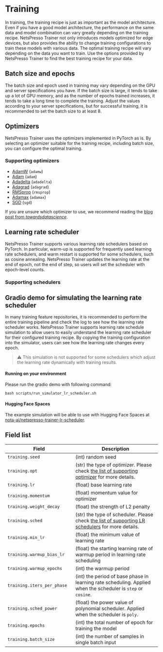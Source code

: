 # Training

In training, the training recipe is just as important as the model architecture. Even if you have a good model architecture, the performance on the same data and model combination can vary greatly depending on the training recipe.
NetsPresso Trainer not only introduces models optimized for edge devices, but also provides the ability to change training configurations to train these models with various data.
The optimal training recipe will vary depending on the data you want to train. Use the options provided by NetsPresso Trainer to find the best training recipe for your data.

## Batch size and epochs

The batch size and epoch used in training may vary depending on the GPU and server specifications you have. If the batch size is large, it tends to take up a lot of GPU memory, and as the number of epochs trained increases, it tends to take a long time to complete the training.
Adjust the values according to your server specifications, but for successful training, it is recommended to set the batch size to at least 8.

## Optimizers

NetsPresso Trainer uses the optimizers implemented in PyTorch as is. By selecting an optimizer suitable for the training recipe, including batch size, you can configure the optimal training.

### Supporting optimizers

- [AdamW](https://pytorch.org/docs/stable/generated/torch.optim.AdamW.html) (`adamw`)
- [Adam](https://pytorch.org/docs/stable/generated/torch.optim.Adam.html) (`adam`)
- [Adadelta](https://pytorch.org/docs/stable/generated/torch.optim.Adadelta.html) (`adadelta`)
- [Adagrad](https://pytorch.org/docs/stable/generated/torch.optim.Adagrad.html) (`adagrad`)
- [RMSprop](https://pytorch.org/docs/stable/generated/torch.optim.RMSprop.html) (`rmsprop`)
- [Adamax](https://pytorch.org/docs/stable/generated/torch.optim.Adamax.html) (`adamax`)
- [SGD](https://pytorch.org/docs/stable/generated/torch.optim.SGD.html) (`sgd`)

If you are unsure which optimizer to use, we recommend reading the [blog post from *towardsdatascience*](https://towardsdatascience.com/7-tips-to-choose-the-best-optimizer-47bb9c1219e).

## Learning rate scheduler

NetsPresso Trainer supports various learning rate schedulers based on PyTorch.
In particular, warm-up is supported for frequently used learning rate schedulers, and warm restart is supported for some schedulers, such as cosine annealing.
NetsPresso Trainer updates the learning rate at the end of epoch, not the end of step, so users will set the scheduler with epoch-level counts.

### Supporting schedulers

## Gradio demo for simulating the learning rate scheduler

In many training feature repositories, it is recommended to perform the entire training pipeline and check the log to see how the learning rate scheduler works.
NetsPresso Trainer supports learning rate schedule simulation to allow users to easily understand the learning rate scheduler for their configured training recipe.
By copying the training configuration into the simulator, users can see how the learning rate changes every epoch.

> :warning: This simulation is not supported for some schedulers which adjust the learning rate dynamically with training results.

#### Running on your environment

Please run the gradio demo with following command:

```
bash scripts/run_simulator_lr_scheduler.sh
```

#### Hugging Face Spaces

The example simulation will be able to use with Hugging Face Spaces at [nota-ai/netspresso-trainer-lr-scheduler](https://huggingface.co/spaces/nota-ai/netspresso-trainer-lr-scheduler).


## Field list

| Field <img width=200/> | Description |
|---|---|
| `training.seed` | (int) random seed |
| `training.opt` | (str) the type of optimizer. Please check [the list of supporting optimizer](#supporting-optimizers) for more details. |
| `training.lr` | (float) base learning rate |
| `training.momentum` | (float) momentum value for optimizer |
| `training.weight_decay` | (float) the strength of L2 penalty  |
| `training.sched` | (str) the type of scheduler. Please check [the list of supporting LR schedulers](#supporting-schedulers) for more details. |
| `training.min_lr` | (float) the minimum value of learning rate |
| `training.warmup_bias_lr` | (float) the starting learning rate of warmup period in learning rate scheduling |
| `training.warmup_epochs` | (int) the warmup period |
| `training.iters_per_phase` | (int) the period of base phase in learning rate scheduling. Applied when the scheduler is `step` or `cosine`. |
| `training.sched_power` | (float) the power value of polynomial scheduler. Applied when the scheduler is `poly`. |
| `training.epochs` | (int) the total number of epoch for training the model |
| `training.batch_size` | (int) the number of samples in single batch input |